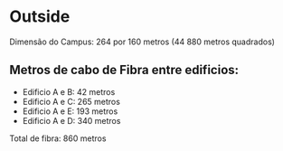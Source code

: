 # Outside

Dimensão do Campus: 264 por 160 metros (44 880 metros quadrados)


## Metros de cabo de Fibra entre edificios:

- Edificio A e B: 42 metros
- Edificio A e C: 265 metros
- Edificio A e E: 193 metros
- Edificio A e D: 340 metros

Total de fibra: 860 metros

